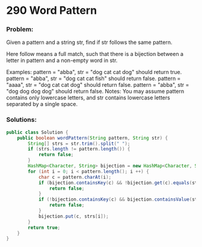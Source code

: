 # 290 Word Pattern

### Problem:

Given a pattern and a string str, find if str follows the same pattern.

Here follow means a full match, such that there is a bijection between a letter in pattern and a non-empty word in str.

Examples:
pattern = "abba", str = "dog cat cat dog" should return true.
pattern = "abba", str = "dog cat cat fish" should return false.
pattern = "aaaa", str = "dog cat cat dog" should return false.
pattern = "abba", str = "dog dog dog dog" should return false.
Notes:
You may assume pattern contains only lowercase letters, and str contains lowercase letters separated by a single space.

### Solutions:

```java
public class Solution {
    public boolean wordPattern(String pattern, String str) {
        String[] strs = str.trim().split(" ");
        if (strs.length != pattern.length()) {
            return false;
        }
        HashMap<Character, String> bijection = new HashMap<Character, String>();
        for (int i = 0; i < pattern.length(); i ++) {
            char c = pattern.charAt(i);
            if (bijection.containsKey(c) && !bijection.get(c).equals(strs[i])) {
                return false;
            }
            if (!bijection.containsKey(c) && bijection.containsValue(strs[i])) {
                return false;
            }
            bijection.put(c, strs[i]);
        }
        return true;
    }
}
```